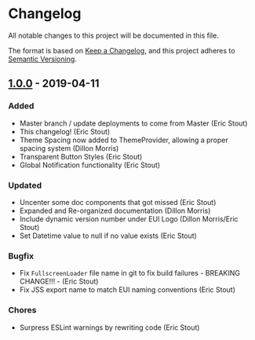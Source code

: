 # Changelog

All notable changes to this project will be documented in this file.

The format is based on [Keep a Changelog](https://keepachangelog.com/en/1.0.0/),
and this project adheres to [Semantic Versioning](https://semver.org/spec/v2.0.0.html).

## [1.0.0] - 2019-04-11

### Added

- Master branch / update deployments to come from Master (Eric Stout)
- This changelog! (Eric Stout)
- Theme Spacing now added to ThemeProvider, allowing a proper spacing system (Dillon Morris)
- Transparent Button Styles (Eric Stout)
- Global Notification functionality (Eric Stout)

### Updated

- Uncenter some doc components that got missed (Eric Stout)
- Expanded and Re-organized documentation (Dillon Morris)
- Include dynamic version number under EUI Logo (Dillon Morris/Eric Stout)
- Set Datetime value to null if no value exists (Eric Stout)

### Bugfix

- Fix `FullscreenLoader` file name in git to fix build failures - BREAKING CHANGE!!! - (Eric Stout)
- Fix JSS export name to match EUI naming conventions (Eric Stout)

### Chores

- Surpress ESLint warnings by rewriting code (Eric Stout)

[1.0.0]: https://github.com/olivierlacan/keep-a-changelog/compare/v1.0.0...v0.38.2
